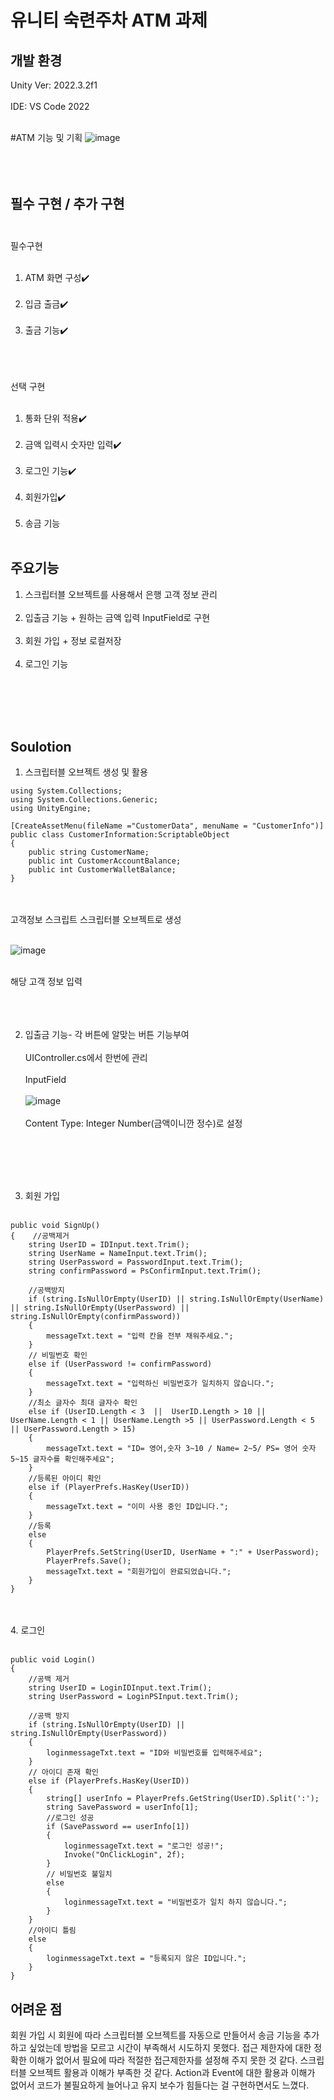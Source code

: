 # 유니티 숙련주차 ATM 과제
## 개발 환경
 Unity Ver: 2022.3.2f1 <br/><br/>
 IDE: VS Code 2022 <br/><br/>
 
 #ATM 기능 및 기획
![image](https://github.com/Leejungsuk96/UnityAssignmentATM/assets/114940193/e93e4191-dd43-4289-ac52-2b4b1ee24b5a)
<br/><br/><br/><br/>

## 필수 구현 / 추가 구현<br/><br/>
필수구현<br/><br/>
1. ATM 화면 구성✔️<br/><br/>
2. 입금 출금✔️<br/><br/>
3. 출금 기능✔️<br/><br/><br/><br/>

선택 구현<br/><br/>
1. 통화 단위 적용✔️<br/><br/>
2. 금액 입력시 숫자만 입력✔️<br/><br/>
3. 로그인 기능✔️<br/><br/>
4. 회원가입✔️<br/><br/>
5. 송금 기능<br/><br/>

## 주요기능
1. 스크립터블 오브젝트를 사용해서 은행 고객 정보 관리<br/><br/>
2. 입출금 기능 + 원하는 금액 입력 InputField로 구현<br/><br/>
3. 회원 가입 + 정보 로컬저장<br/><br/>
4. 로그인 기능


<br/><br/><br/><br/>

## Soulotion
1. 스크립터블 오브젝트 생성 및 활용
```
using System.Collections;
using System.Collections.Generic;
using UnityEngine;

[CreateAssetMenu(fileName ="CustomerData", menuName = "CustomerInfo")]
public class CustomerInformation:ScriptableObject
{
    public string CustomerName;
    public int CustomerAccountBalance;
    public int CustomerWalletBalance;
}
```
<br/><br/>
고객정보 스크립트 스크립터블 오브젝트로 생성<br/><br/>

![image](https://github.com/Leejungsuk96/UnityAssignmentATM/assets/114940193/5d445d66-0d2b-44ad-992d-19ad5e5f354c)<br/><br/>

해당 고객 정보 입력
<br/><br/><br/><br/>

2. 입출금 기능- 각 버튼에 알맞는 버튼 기능부여<br/><br/>
UIController.cs에서 한번에 관리<br/><br/>
InputField<br/><br/>
![image](https://github.com/Leejungsuk96/UnityAssignmentATM/assets/114940193/726bc37e-43b9-4a90-b62f-3d5b85eba95a)<br/><br/>
Content Type: Integer Number(금액이니깐 정수)로 설정

<br/><br/><br/><br/>

3. 회원 가입<br/><br/>
```
public void SignUp()
{    //공백제거
    string UserID = IDInput.text.Trim();
    string UserName = NameInput.text.Trim();
    string UserPassword = PasswordInput.text.Trim();
    string confirmPassword = PsConfirmInput.text.Trim(); 
    
    //공백방지
    if (string.IsNullOrEmpty(UserID) || string.IsNullOrEmpty(UserName) || string.IsNullOrEmpty(UserPassword) || string.IsNullOrEmpty(confirmPassword))
    {
        messageTxt.text = "입력 칸을 전부 채워주세요.";
    }
    // 비밀번호 확인
    else if (UserPassword != confirmPassword)
    {
        messageTxt.text = "입력하신 비밀번호가 일치하지 않습니다.";
    }
    //최소 글자수 최대 글자수 확인
    else if (UserID.Length < 3  ||  UserID.Length > 10 || UserName.Length < 1 || UserName.Length >5 || UserPassword.Length < 5 || UserPassword.Length > 15)
    {
        messageTxt.text = "ID= 영어,숫자 3~10 / Name= 2~5/ PS= 영어 숫자 5~15 글자수를 확인해주세요";
    }
    //등록된 아이디 확인
    else if (PlayerPrefs.HasKey(UserID))
    {
        messageTxt.text = "이미 사용 중인 ID입니다.";
    }
    //등록
    else
    {
        PlayerPrefs.SetString(UserID, UserName + ":" + UserPassword);
        PlayerPrefs.Save();
        messageTxt.text = "회원가입이 완료되었습니다.";
    }                    
}
```
<br/><br/>
4. 로그인 <br/><br/>
```
public void Login()
{
    //공백 제거
    string UserID = LoginIDInput.text.Trim();
    string UserPassword = LoginPSInput.text.Trim();

    //공백 방지
    if (string.IsNullOrEmpty(UserID) || string.IsNullOrEmpty(UserPassword))
    {
        loginmessageTxt.text = "ID와 비밀번호를 입력해주세요";
    }
    // 아이디 존재 확인
    else if (PlayerPrefs.HasKey(UserID))
    {
        string[] userInfo = PlayerPrefs.GetString(UserID).Split(':');
        string SavePassword = userInfo[1];
        //로그인 성공
        if (SavePassword == userInfo[1])
        {
            loginmessageTxt.text = "로그인 성공!";
            Invoke("OnClickLogin", 2f);
        }
        // 비밀번호 불일치
        else
        {
            loginmessageTxt.text = "비밀번호가 일치 하지 않습니다.";
        }
    }
    //아이디 틀림
    else
    {
        loginmessageTxt.text = "등록되지 않은 ID입니다.";
    }        
}
```

## 어려운 점
회원 가입 시 회원에 따라 스크립터블 오브젝트를 자동으로 만들어서 송금 기능을 추가하고 싶었는데 방법을 모르고 시간이 부족해서 시도하지 못했다.
접근 제한자에 대한 정확한 이해가 없어서 필요에 따라 적절한 접근제한자를 설정해 주지 못한 것 같다.
스크립터블 오브젝트 활용과 이해가 부족한 것 같다.
Action과 Event에 대한 활용과 이해가 없어서 코드가 불필요하게 늘어나고 유지 보수가 힘들다는 걸 구현하면서도 느꼈다.




